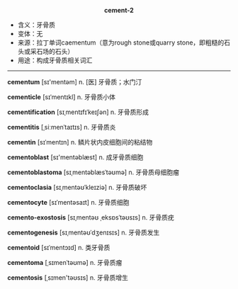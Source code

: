 
**<center>cement-2</center>**

- <span class="definition">含义：牙骨质</span>
- <span class="definition">变体：无</span>
- <span class="definition">来源：拉丁单词caementum（意为rough stone或quarry stone，即粗糙的石头或采石场的石头）</span>
- <span class="definition">用途：构成牙骨质相关词汇</span>

---

<span class="vocabulary">**cementum**</span> [sɪ'mentəm] n. [医] 牙骨质；水门汀

<span class="vocabulary">**cementicle**</span> [sɪˈmentɪkl] n. 牙骨质小体

<span class="vocabulary">**cementification**</span> [sɪˌmentɪfɪˈkeɪʃən] n. 牙骨质形成

<span class="vocabulary">**cementitis**</span> [ˌsiːmenˈtaɪtɪs] n. 牙骨质炎

<span class="vocabulary">**cementin**</span> [sɪˈmentɪn] n. 鳞片状内皮细胞间的粘结物

<span class="vocabulary">**cementoblast**</span> [sɪ'mentәblæst] n. 成牙骨质细胞

<span class="vocabulary">**cementoblastoma**</span> [sɪˌmentəblæsˈtəʊmə] n. 牙骨质母细胞瘤

<span class="vocabulary">**cementoclasia**</span> [sɪˌmentəʊˈkleɪziə] n. 牙骨质破坏

<span class="vocabulary">**cementocyte**</span> [sɪˈmentəsaɪt] n. 牙骨质细胞

<span class="vocabulary">**cemento-exostosis**</span> [sɪˌmentəʊ ˌeksɒsˈtəʊsɪs] n. 牙骨质疣

<span class="vocabulary">**cementogenesis**</span> [sɪˌmentəʊˈdʒenɪsɪs] n. 牙骨质发生

<span class="vocabulary">**cementoid**</span> [sɪˈmentɔɪd] n. 类牙骨质

<span class="vocabulary">**cementoma**</span> [ˌsɪmenˈtəʊmə] n. 牙骨质瘤

<span class="vocabulary">**cementosis**</span> [ˌsɪmen'təʊsɪs] n. 牙骨质增生


